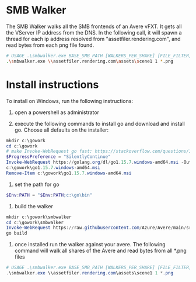# SMB Walker

The SMB Walker walks all the SMB frontends of an Avere vFXT.  It gets all the VServer IP address from the DNS.  In the following call, it will spawn a thread for each ip address resolved from "assetfiler.rendering.com", and read bytes from each png file found.  

```bash
# USAGE .\smbwalker.exe BASE_SMB_PATH [WALKERS_PER_SHARE] [FILE_FILTER]
.\smbwalker.exe \\assetfiler.rendering.com\assets\scene1 1 *.png
```

# Install instructions

To install on Windows, run the following instructions:

1. open a powershell as administrator

1. execute the following commands to install go and download and install go.  Choose all defaults on the installer:
```powershell
mkdir c:\gowork
cd c:\gowork
# make Invoke-WebRequest go fast: https://stackoverflow.com/questions/14202054/why-is-this-powershell-code-invoke-webrequest-getelementsbytagname-so-incred
$ProgressPreference = "SilentlyContinue"
Invoke-WebRequest https://golang.org/dl/go1.15.7.windows-amd64.msi -OutFile c:\gowork\go1.15.7.windows-amd64.msi -Verbose
c:\gowork\go1.15.7.windows-amd64.msi
Remove-Item c:\gowork\go1.15.7.windows-amd64.msi
```

1. set the path for go
```powershell
$Env:PATH = "$Env:PATH;c:\go\bin"
```

1. build the walker
```powershell
mkdir c:\gowork\smbwalker
cd c:\gowork\smbwalker
Invoke-WebRequest https://raw.githubusercontent.com/Azure/Avere/main/src/go/cmd/smbwalker/main.go -OutFile c:\gowork\smbwalker\main.go -Verbose
go build
```

1. once installed run the walker against your avere.  The following command will walk all shares of the Avere and read bytes from all *.png files
```powershell
# USAGE .\smbwalker.exe BASE_SMB_PATH [WALKERS_PER_SHARE] [FILE_FILTER]
.\smbwalker.exe \\assetfiler.rendering.com\assets\scene1 1 *.png
```
